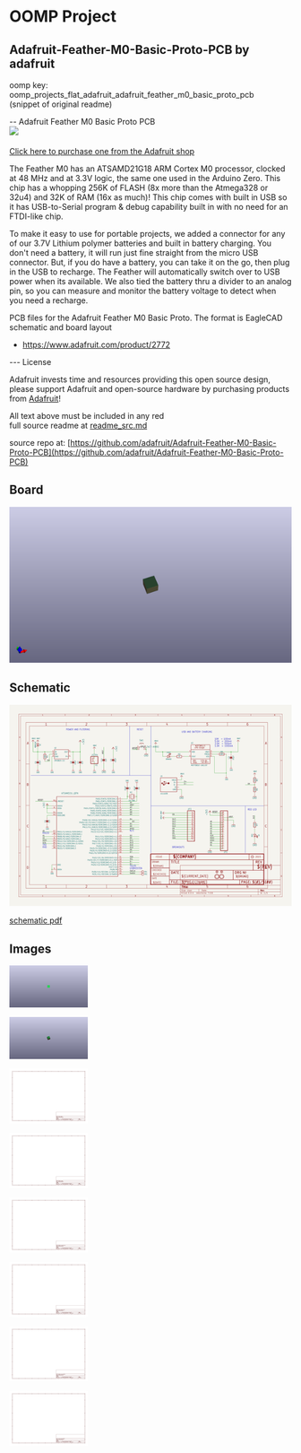 # OOMP Project  
## Adafruit-Feather-M0-Basic-Proto-PCB  by adafruit  
  
oomp key: oomp_projects_flat_adafruit_adafruit_feather_m0_basic_proto_pcb  
(snippet of original readme)  
  
-- Adafruit Feather M0 Basic Proto PCB  
<a href="http://www.adafruit.com/products/2772"><img src="assets/image.jpg?raw=true" width="500px"><br/>  
Click here to purchase one from the Adafruit shop</a>  
  
The Feather M0 has an ATSAMD21G18 ARM Cortex M0 processor, clocked at 48 MHz and at 3.3V logic, the same one used in the Arduino Zero. This chip has a whopping 256K of FLASH (8x more than the Atmega328 or 32u4) and 32K of RAM (16x as much)! This chip comes with built in USB so it has USB-to-Serial program & debug capability built in with no need for an FTDI-like chip.  
  
To make it easy to use for portable projects, we added a connector for any of our 3.7V Lithium polymer batteries and built in battery charging. You don't need a battery, it will run just fine straight from the micro USB connector. But, if you do have a battery, you can take it on the go, then plug in the USB to recharge. The Feather will automatically switch over to USB power when its available. We also tied the battery thru a divider to an analog pin, so you can measure and monitor the battery voltage to detect when you need a recharge.  
  
PCB files for the Adafruit Feather M0 Basic Proto. The format is EagleCAD schematic and board layout  
- https://www.adafruit.com/product/2772  
  
--- License  
  
Adafruit invests time and resources providing this open source design, please support Adafruit and open-source hardware by purchasing products from [Adafruit](https://www.adafruit.com)!  
  
All text above must be included in any red  
  full source readme at [readme_src.md](readme_src.md)  
  
source repo at: [https://github.com/adafruit/Adafruit-Feather-M0-Basic-Proto-PCB](https://github.com/adafruit/Adafruit-Feather-M0-Basic-Proto-PCB)  
## Board  
  
[![working_3d.png](working_3d_600.png)](working_3d.png)  
## Schematic  
  
[![working_schematic.png](working_schematic_600.png)](working_schematic.png)  
  
[schematic pdf](working_schematic.pdf)  
## Images  
  
[![working_3D_bottom.png](working_3D_bottom_140.png)](working_3D_bottom.png)  
  
[![working_3D_top.png](working_3D_top_140.png)](working_3D_top.png)  
  
[![working_assembly_page_01.png](working_assembly_page_01_140.png)](working_assembly_page_01.png)  
  
[![working_assembly_page_02.png](working_assembly_page_02_140.png)](working_assembly_page_02.png)  
  
[![working_assembly_page_03.png](working_assembly_page_03_140.png)](working_assembly_page_03.png)  
  
[![working_assembly_page_04.png](working_assembly_page_04_140.png)](working_assembly_page_04.png)  
  
[![working_assembly_page_05.png](working_assembly_page_05_140.png)](working_assembly_page_05.png)  
  
[![working_assembly_page_06.png](working_assembly_page_06_140.png)](working_assembly_page_06.png)  

